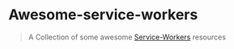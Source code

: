 # Awesome-service-workers

> A Collection of some awesome [Service-Workers](https://developer.mozilla.org/en-US/docs/Web/API/Service_Worker_API) resources


